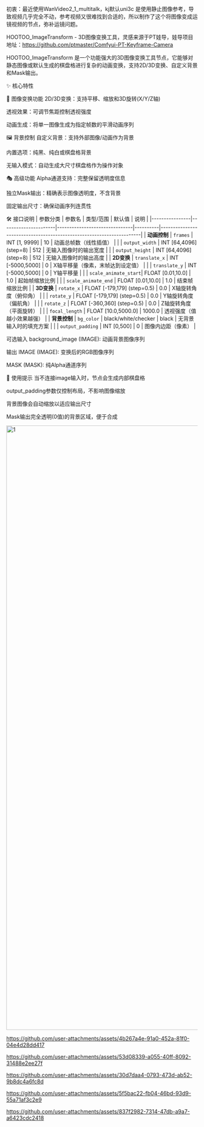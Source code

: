 初衷：最近使用WanVideo2_1_multitalk，kj默认uni3c 是使用静止图像参考，导致视频几乎完全不动，参考视频又很难找到合适的，所以制作了这个将图像变成运镜视频的节点，弥补运镜问题。

HOOTOO_ImageTransform - 3D图像变换工具，灵感来源于PT娃导，娃导项目地址：https://github.com/ptmaster/Comfyui-PT-Keyframe-Camera

HOOTOO_ImageTransform 是一个功能强大的3D图像变换工具节点，它能够对静态图像或默认生成的棋盘格进行复杂的动画变换，支持2D/3D变换、自定义背景和Mask输出。

✨ 核心特性

🎨 图像变换功能
2D/3D变换：支持平移、缩放和3D旋转(X/Y/Z轴)

透视效果：可调节焦距控制透视强度

动画生成：将单一图像生成为指定帧数的平滑动画序列

🖼️ 背景控制
自定义背景：支持外部图像/动画作为背景

内置选项：纯黑、纯白或棋盘格背景

无输入模式：自动生成大尺寸棋盘格作为操作对象

🎭 高级功能
Alpha通道支持：完整保留透明度信息

独立Mask输出：精确表示图像透明度，不含背景

固定输出尺寸：确保动画序列连贯性

🛠️ 接口说明
| 参数分类       | 参数名               | 类型/范围                     | 默认值   | 说明                                                                 |
|----------------|----------------------|-------------------------------|----------|----------------------------------------------------------------------|
| **动画控制**   | `frames`             | INT [1, 9999]                | 10       | 动画总帧数（线性插值）                                               |
|                | `output_width`       | INT [64,4096] (step=8)       | 512      | 无输入图像时的输出宽度                                               |
|                | `output_height`      | INT [64,4096] (step=8)       | 512      | 无输入图像时的输出高度                                               |
| **2D变换**     | `translate_x`        | INT [-5000,5000]             | 0        | X轴平移量（像素，末帧达到设定值）                                    |
|                | `translate_y`        | INT [-5000,5000]             | 0        | Y轴平移量                                                            |
|                | `scale_animate_start`| FLOAT [0.01,10.0]            | 1.0      | 起始帧缩放比例                                                       |
|                | `scale_animate_end`  | FLOAT [0.01,10.0]            | 1.0      | 结束帧缩放比例                                                       |
| **3D变换**     | `rotate_x`           | FLOAT [-179,179] (step=0.5)  | 0.0      | X轴旋转角度（俯仰角）                                                |
|                | `rotate_y`           | FLOAT [-179,179] (step=0.5)  | 0.0      | Y轴旋转角度（偏航角）                                                |
|                | `rotate_z`           | FLOAT [-360,360] (step=0.5)  | 0.0      | Z轴旋转角度（平面旋转）                                              |
|                | `focal_length`       | FLOAT [10.0,5000.0]          | 1000.0   | 透视强度（值越小效果越强）                                           |
| **背景控制**   | `bg_color`           | black/white/checker          | black    | 无背景输入时的填充方案                                               |
|                | `output_padding`     | INT [0,500]                  | 0        | 图像内边距（像素）                                                   |

可选输入
background_image (IMAGE): 动画背景图像序列

输出
IMAGE (IMAGE): 变换后的RGB图像序列

MASK (MASK): 纯Alpha通道序列

📌 使用提示
当不连接image输入时，节点会生成内部棋盘格

output_padding参数仅控制布局，不影响图像缩放

背景图像会自动缩放以适应输出尺寸

Mask输出完全透明(0值)的背景区域，便于合成




<img width="1589" alt="1" src="https://github.com/user-attachments/assets/3292ae57-779e-41b2-b03c-55c8127de0b0" />

https://github.com/user-attachments/assets/4b267a4e-91a0-452a-81f0-04e4d28dd417   

https://github.com/user-attachments/assets/53d08339-a055-40ff-8092-31488e2ee27f

https://github.com/user-attachments/assets/30d7daa4-0793-473d-ab52-9b8dc4a6fc8d

https://github.com/user-attachments/assets/5f5bac22-fb04-46bd-93d9-55a71af3c2e9

https://github.com/user-attachments/assets/837f2982-7314-47db-a9a7-a6423cdc2418



